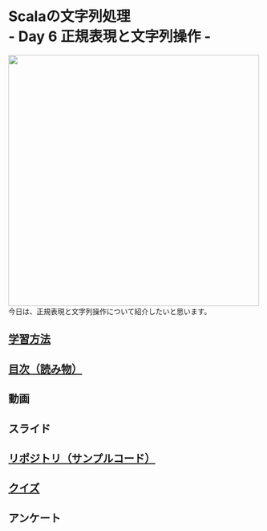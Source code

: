 <h1>Scalaの文字列処理<br>- Day 6 正規表現と文字列操作 -</h1>
<img src="image/string_course.001.jpeg" width="500px"><br>
今日は、正規表現と文字列操作について紹介したいと思います。  
<h2><a href="http://ynupc.github.io/course/scalastringcourse/index.html" target="_blank">学習方法</a></h2>
<h2><a href="SUMMARY.md">目次（読み物）</a></h2>
<h2>動画</h2>
<h2>スライド</h2>
<h2><a href="https://github.com/ynupc/scalastringcourseday6" target="_blank">リポジトリ（サンプルコード）</a></h2>
<h2><a href="http://ynupc.github.io/course/scalastringcourse/day6/" target="_blank">クイズ</a></h2>
<h2>アンケート</h2>
